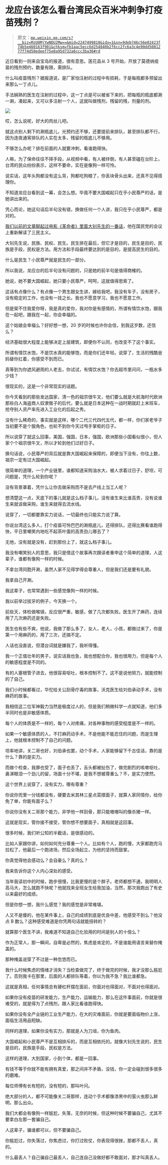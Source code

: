 # 龙应台该怎么看台湾民众百米冲刺争打疫苗残剂？

> 原文：[`mp.weixin.qq.com/s?__biz=MzU0MjYwNDU2Mw==&mid=2247499810&idx=1&sn=9deb746c56e02423f74b5e460163f981&chksm=fb1aac5ecc6d254840b2f6cc2fc6a3c4e90dd5081277f74d58edeef75e8a95d732a6ccc3ba36#rd`](http://mp.weixin.qq.com/s?__biz=MzU0MjYwNDU2Mw==&mid=2247499810&idx=1&sn=9deb746c56e02423f74b5e460163f981&chksm=fb1aac5ecc6d254840b2f6cc2fc6a3c4e90dd5081277f74d58edeef75e8a95d732a6ccc3ba36#rd)

近日看到一则来自宝岛的报道，很有意思。莲花县从 3 号开始，开放了莫德纳疫苗的残剂预约，数量有限，需排队。 

什么叫疫苗残剂？据报道说，是厂家怕注射的过程中有损耗，于是每瓶都多预留出来那么一丁点儿。 

手法娴熟的医生在注射的过程中，这一丁点是可以被省下来的，把每瓶的瓶底都涮一涮，凑起来，又可以多注射一个人，这就叫做残剂，残留的残，剂量的剂。 

![](img/5cd1252431cf7d4fd0273e757de29c66.png)

哎，怎么说呢，好大的肉丝儿吧。

就这点别人剩下的涮瓶底儿，光预约还不够，还要提前来排队，甚至排队都不行，因为连夜通宵排队的人实在太多，残留的瓶底儿不够用。 

不够怎么办呢？排在前面的人就要冲刺，看谁跑得快。

人嘛，为了保命往往不择手段，从视频中看，有人被绊倒，有人甚至磕在台阶上，台湾的民众纷纷表示，这样不要命，实在是像狗一样可怜。

说实话，这年头狗都没有这么背，狗都吃狗粮了，你丢块骨头出来，还真不见得搭理你。 

不知道龙应台看到这一幕，会怎么想。毕竟不要大国崛起只在乎小民尊严的话，是她讲出来的。 

凭心而论，她这句话后半句没有错，换做任何一个人讲，我只在乎小民尊严，都是对的。 

[我们以前的文章聊起过电影《革命者》里面大钊先生的一番话](http://mp.weixin.qq.com/s?__biz=MzU0MjYwNDU2Mw==&mid=2247499726&idx=1&sn=471cbda30fe6b9bc980a1a4624270578&chksm=fb1a93b2cc6d1aa427d1ca27091244291a5f90230bc78a2a24f52b67b24f716b03100db9b23b&scene=21#wechat_redirect)，他在国民党的会议上重新解读了三民主义。 

大钊先生说，民族、民权、民生。民生排在最后，但它才是目的，民生是目的，民族是手段，民权是方法。用方法和手段最终要达到的是目的，是提高民生的目的。

什么是民生？小民尊严就是民生的一部分。 

所以我说，龙应台的后半句没有问题的，只是她的前半句是值得商榷的。 

她说，她不要大国崛起，她只要小民尊严，呵呵，这就值得思索了。 

这话有点像什么？有点像一个男生跟女生讲，嫁给我吧，我没有车子，没有房子，没有稳定的工作，也没有一技之长。我也不愿意学习，我也不愿意工作。 

但是架不住我爱你呀，我是真的爱你，我对你是有感情的，所谓有情饮水饱，跟我在一起吧，跟我在一起，你会幸福的。

这个姑娘会幸福么？好好想一想，20 岁的时候也许你会信，到我这岁数，还信么？ 

经济基础很大程度上能够决定上层建筑，即便你不认同，也改变不了这个事实。 

所谓有情饮水饱，不是饮水真的能够饱，而是你们还年轻。说穿了，生活的残酷爸妈替你扛着，你感受不到而已。

真等到为你遮风避雨的人老去，你试试，有情饮水饱？你去超市里问问，一瓶水多少钱？ 

很现实的，这是一个非常现实的话题。 

你今天看到的那些发达国家，清一色的祖宗很牛叉，他们要么就是大航海时代欧洲那些白人海盗商人奴隶贩子的后代，要么就是日本这种在一战时期就赶上末班车，抢夺别人资产率先进入工业化的后起之秀。

没有什么稀奇的，事实就是这样，哪个二代三代四代五代，都一样，你们家老爷子当初要不是个狠角色，也轮不到你今天过甩手掌柜的日子。

所以说穿了就这么回事，美国，强国，日本，强国，欧洲那些小国看似很小，但人家个个祖宗很牛叉，所以才轮到他们过好日子。 

换句话说，小民尊严的背后就是靠大国崛起来保障的，即便当下没有，你往上数，祖宗一定有过大国崛起。 

很简单的道理，一个产业链里，谁都知道采购油水大，被人求着过日子，舒坦，可问题是，凭什么轮到你呢？ 

没有背景罩着，凭什么让你去做采购而不是去产线上当工人呢？

想清楚这一点，天底下的事儿就是这么档子事儿，没有谁生来比谁高贵，没有说谁生来就该做采购，谁生来就得去流水线。 

说穿了，一切都要靠实力说话，一切最终也只能实力说了算。

你说台湾这么多人，打个疫苗可怜巴巴的涮瓶底儿，还得排队，还得比赛看谁跑得快，平日里嘲笑内地吃不起茶叶蛋的高贵劲儿哪去了？ 

无他，没有就是没有，赶到那份上了，就这么档子事儿。 

我没有嘲笑别人的意思，我只是借这个故事再次跟读者重申这个简单的道理，人这辈子，谁都有像狗一样的时候。 

不拿台湾同胞开涮，虽然人家不见得学得会尊重人，但是我们还是要有礼貌。 

我拿自己开涮。

我这辈子，也常常遇到一些感觉像狗一样的时候。 

我以前举过拔牙的例子，今天换一个。

前些天，体检做喉镜，反应很严重，敏感，做了几次都失败。医生开了麻药，连续用了几次麻药还是失败。 

医生也有些不爽，他说，我做了那么多了，女人，老人，小孩，都做过来了，你是第一个用麻药的，用了三次，还搞不定。 

人话也没直说，但潜台词就是嫌我了，我听得懂。

我一个正值壮年的男子，说实话我也急，我也想配合你，我也很用力，但是每个人的敏感程度是不同的。 

有的人塞根管子进去，他很容易呕吐，根本控制不了。这不是说他努力，就能控制的了自己。

我们小时候都看过，华佗给关公刮骨疗毒的故事，沃克医生给刘伯承动手术，没有麻药的故事。 

我相信这二位军神毅力当然是极度过人的，但是我们稍微科学一点就知道，他们多半同时也是非敏感体质。 

每个人的体质是不一样的，每个人对疼痛，对各种事物的感受程度是不一样的。

如果一个敏感体质的人，不打麻药动手术，不是他能不能忍住的问题，而是生理上，他就根本控制不了自己的问题。 

坦率地讲，关二哥也好，刘伯承也罢，动个手术，人家能够留下千古佳话，靠的是什么？靠的是实力。 

而做个检查，我罪也受了，面子也丢了，舌头都被扯伤了，做完剧烈的咳嗽呕吐，鼻涕眼泪一个劲儿的留，场面十分不堪，是我不想被尊重么？不，是实力使然。

这个世界上说穿了，没有实力，哪有尊重？

你说你兜里一分钱都没有，硬要去米其林三星点菜撑面子，就算人家同情你，给你免了单，你能有面子么？

你说你没有关二哥那个能力，非学他一样刮骨，那只能嗷嗷叫的像杀猪一样。 

这就是现实，管你接不接受，管你想不想要面子，真相就是这回事。 

很多时候，我们听公知的半截话，是很感动的。 

比如人家跟你讲，如何如何充分尊重一个人。比如有个人，跑的慢，大家都跑完马拉松了，他最后一个跑进场，然后全场起立，为他的坚持而鼓掌。

你真觉得他会感动么？会自豪么？真的么？ 

我来告诉你这个人内心深处的感受。 

当年我读初中的时候，跑步很慢，比我更慢的是个胖子。老师都想不通，我明明人高马大，怎么就跑不快呢？他就找来全班女生给我加油，当然，那次我跑出了有史以来最好的成绩。

但是你想一想，我什么感觉？我的感觉是非常难堪。

人又不是傻的，他在某件事上，自己的成绩到底是优良中差，他感受不到么？他没点 B 数么？这种感受难道是你凭两句话就能扭转的？

就算那个医生不讲，我难道不知道自己化验用的时间是别人的十倍么？ 

作为正常人，那一瞬间，自卑是必然的，焦虑是肯定的，不是谁能用语言来替你掩盖的。

那种掩盖说穿了不过是一种忽悠而已。 

我什么时候焦虑的情绪才消失？当检查做完了，终于做完的时候，我才没那么尴尬了。否则我卡在那里，后面的人都排队等着，你以为我不急？我比谁都急。 

这就是真相，任何事情总有硬杠杆摆在面前，你面对也得面对，不面对也得面对。 

如果你没有疫苗的研发能力，生产能力，运输能力，那么在这件事面前，你就是很难受的，就是得为了点残剂，跟人家比看谁跑得快。 

如果你没有全产业链的工业生产能力，在大的灾难面前，你就是要面临物价上涨，面临生活用品短缺。 

同样的道理，如果你没有实力，那就是人为刀俎，你为鱼肉。

大国崛起和小民尊严不是互相排斥的，而是互相依托的。就像大钊先生说的，民生是目的，民族是手段，民权是方法。

这样的道理，大到国家，小到个体，都是一回事。 

有钱不等于你就不能有拥有真爱，那之间并不矛盾，没钱，你一定会碰到很多很多的磨难。 

每位师傅有长有短的，没有短的，那叫叶问。

绝大部分的人，都不可能像关二哥那样，连动个手术都像漆黑中的萤火虫那么鲜明，那么出众。

我们大都会有像狗一样尴尬，失落，无奈的时候，但这种时候不要骗自己，尤其不要拿白左那一套骗自己。

人这辈子，骗谁都可以，但不要骗自己。 

你尴尬过，你失落过，你焦虑过，你打过败仗，你表现得很挫，那都不丢人，真的。

什么最丢人？自己骗自己最丢人，自己连自己没做好都不敢面对，那才叫真丢人。